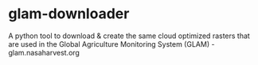 # glam-downloader
A python tool to download &amp; create the same cloud optimized rasters that are used in the Global Agriculture Monitoring System (GLAM) - glam.nasaharvest.org
